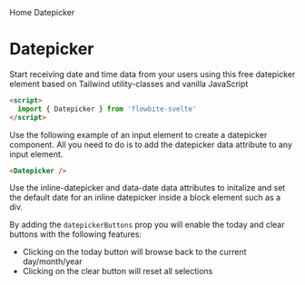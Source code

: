 
<script>
  import Htwo from '../utils/Htwo.svelte'
	import 'prism-themes/themes/prism-holi-theme.css';
  import ExampleDiv from '../utils/ExampleDiv.svelte'
  import GitHubSource from '../utils/GitHubSource.svelte'
  import CompoDescription from '../utils/CompoDescription.svelte'
  import TableProp from '../utils/TableProp.svelte'
  import TableDefaultRow from '../utils/TableDefaultRow.svelte'
  import { Datepicker, Breadcrumb, BreadcrumbItem } from '$lib'
  import { Home } from 'svelte-heros';
  // import componentProps from '../props/DarkMode.json'
  // // Props table
  // let items = componentProps.props
	let propHeader = ['Name', 'Type', 'Default']
	
	let divClass='w-full relative overflow-x-auto shadow-md sm:rounded-lg py-4'
let theadClass ='text-xs text-gray-700 uppercase bg-gray-50 dark:bg-gray-700 dark:text-white'
</script>

<Breadcrumb>
  <BreadcrumbItem href="/" icon={Home} variation="solid">Home</BreadcrumbItem>
  <BreadcrumbItem>Datepicker</BreadcrumbItem>
</Breadcrumb>

<h1 class="text-3xl w-full dark:text-white pt-8 pb-4">Datepicker</h1>

<CompoDescription>Start receiving date and time data from your users using this free datepicker element based on Tailwind utility-classes and vanilla JavaScript</CompoDescription>

<Htwo label="Setup" />

```html
<script>
  import { Datepicker } from 'flowbite-svelte'
</script> 
```

<Htwo label="Datepicker example" />

Use the following example of an input element to create a datepicker component. All you need to do is to add the datepicker data attribute to any input element.

<ExampleDiv>
<Datepicker />
</ExampleDiv>

```html
<Datepicker />
```

<Htwo label="Inline datepicker"/>

Use the inline-datepicker and data-date data attributes to initalize and set the default date for an inline datepicker inside a block element such as a div.

<ExampleDiv>
<div inline-datepicker data-date="02/25/2022"></div>

<div class="relative">
  
  <div inline-datepicker data-date="02/25/2022"></div>

</div>
</ExampleDiv>

<Htwo label="Date range picker" />

<ExampleDiv>
<Datepicker range />
</ExampleDiv>

<Htwo label="Action buttons" />

By adding the `datepickerButtons` prop you will enable the today and clear buttons with the following features:

- Clicking on the today button will browse back to the current day/month/year
- Clicking on the clear button will reset all selections

<ExampleDiv>
<Datepicker datepickerButtons />
</ExampleDiv>

<Htwo label="Date format" />

<ExampleDiv>
<Datepicker datepickerFormat="dd/mm/yyyy" />
</ExampleDiv>

<Htwo label="Orientation" />

<ExampleDiv>
<Datepicker datepickerOrientation="bottom right" />
</ExampleDiv>

<Htwo label="Title" />

<ExampleDiv>
<Datepicker datepickerTitle="My Vacation" />
</ExampleDiv>